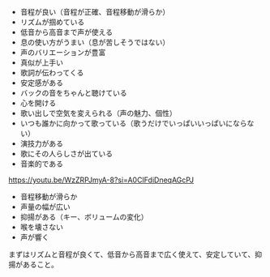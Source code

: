 - 音程が良い（音程が正確、音程移動が滑らか）
- リズムが掴めている
- 低音から高音まで声が使える
- 息の使い方がうまい（息が苦しそうではない）
- 声のバリエーションが豊富
- 真似が上手い
- 歌詞が伝わってくる
- 安定感がある
- バックの音をちゃんと聴けている
- 心を開ける
- 歌い出しで空気を変えられる（声の魅力、個性）
- いつも誰かに向かって歌っている（歌うだけでいっぱいいっぱいにならない）
- 演技力がある
- 歌にその人らしさが出ている
- 音楽的である

https://youtu.be/WzZRPJmyA-8?si=A0CIFdiDneqAGcPJ

- 音程移動が滑らか
- 声量の幅が広い
- 抑揚がある（キー、ボリュームの変化）
- 喉を壊さない
- 声が響く

まずはリズムと音程が良くて、低音から高音まで広く使えて、安定していて、抑揚があること。
